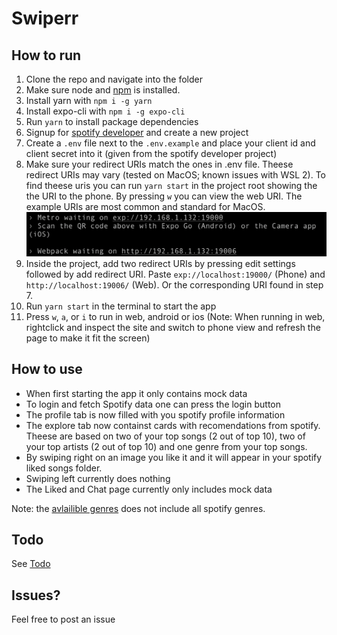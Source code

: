 
# Swiperr
## How to run
1. Clone the repo and navigate into the folder
2. Make sure node and [npm](https://docs.npmjs.com/downloading-and-installing-node-js-and-npm) is installed.
3. Install yarn with `npm i -g yarn`
4. Install expo-cli with `npm i -g expo-cli`
5. Run `yarn` to install package dependencies
6. Signup for [spotify developer](https://developer.spotify.com/dashboard/) and create a new project
7. Create a `.env` file next to the `.env.example` and place your client id and client secret into it (given from the spotify developer project)
8. Make sure your redirect URIs match the ones in .env file. Theese redirect URIs may vary (tested on MacOS; known issues with WSL 2). To find theese uris you can run `yarn start` in the project root showing the the URI to the phone. By pressing `w` you can view the web URI. The example URIs are most common and standard for MacOS. ![metro](assets/images/readme-images/metro.png)
9.  Inside the project, add two redirect URIs by pressing edit settings followed by add redirect URI. Paste `exp://localhost:19000/` (Phone) and `http://localhost:19006/` (Web). Or the corresponding URI found in step 7. 
10. Run `yarn start` in the terminal to start the app
11. Press `w`, `a`, or `i` to run in web, android or ios (Note: When running in web, rightclick and inspect the site and switch to phone view and refresh the page to make it fit the screen)

## How to use
- When first starting the app it only contains mock data
- To login and fetch Spotify data one can press the login button
- The profile tab is now filled with you spotify profile information
- The explore tab now containst cards with recomendations from spotify. Theese are based on two of your top songs (2 out of top 10), two of your top artists (2 out of top 10) and one genre from your top songs.
- By swiping right on an image you like it and it will appear in your spotify liked songs folder.
- Swiping left currently does nothing
- The Liked and Chat page currently only includes mock data

Note: the [avlailible genres](https://developer.spotify.com/documentation/web-api/reference/#/operations/get-recommendation-genres) does not include all spotify genres. 

## Todo
See [Todo](Todo.md)

## Issues?
Feel free to post an issue
